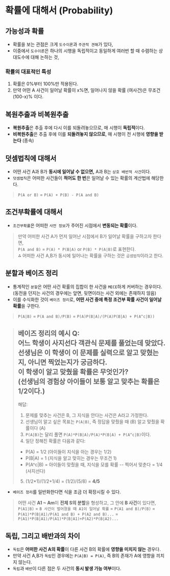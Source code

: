 # 확률에 대해서 (Probability)

## 가능성과 확률
* 확률을 보는 관점은 크게 `도수이론`과 `주관적 견해`가 있다,
* 이중에서 `도수이론`은 하나의 시행을 독립적이고 동일하게 여러번 할 때 수렴하는 상대도수에 대해 논하는 것,

### 확률의 대표적인 특성
1) 확률은 0%부터 100%만 적용된다.
2) 만약 어떤 A 사건이 일어날 확률이 x%면, 일어나지 않을 확률 (여사건)은 무조건 (100-x)% 이다.

## 복원추출과 비복원추출
* **복원추출**은 추출 후에 다시 이를 되돌려놓으므로, 매 시행이 **독립적**이다.
* **비복원추출**은 추출 후에 이를 **되돌려놓지 않으므로**, 매 시행이 전 시행에 **영향을 받는다** (종속)

## 덧셈법칙에 대해서
* 어떤 사건 A과 B가 **동시에 일어날 수 없으면,** A과 B는 `상호 배반적 사건`이다.
* `덧셈법칙`은 어떠한 사건들이 **적어도 한 번**은 일어날 수 있는 확률의 계산법에 해당한다.
> `P(A or B)` = `P(A) + P(B) - P(A and B)`

## 조건부확률에 대해서
* `조건부확률`은 어떠한 `사전 정보`가 주어진 시점에서 **변동되는 확률**이다.
> 만약 어떠한 사건 A가 먼저 일어난 시점에서 B가 일어날 확률을 구하고자 한다면,    
> `P(A and B)` = `P(A) * P(B|A)` or `P(B) * P(A|B)`로 표현한다.    
> ⁂ 어떠한 사건 A,B가 동시에 일어나는 확률을 구하는 것은 `곱셈법칙`이라고 한다.

## 분할과 베이즈 정리
* 통계적인 `분할`은 어떤 사건 확률의 집합이 한 사건을 `MECE`하게 커버하는 경우이다.    
  (동전을 던지는 사건의 경우에는 앞면, 뒷면이라는 사건 외에는 존재하지 않음)
* 이를 수식화한 것이 `베이즈 정리`로, **어떤 사건 중에 특정 조건부 확률 사건이 일어날 확률**을 구한다.
> `P(A|B)` = `P(A and B)/P(B)` = `P(A)P(B|A)/(P(A)P(B|A) + P(A^c|B))`

> 베이즈 정리의 예시 Q:    
> 어느 학생이 사지선다 객관식 문제를 풀었는데 맞았다.    
> 선생님은 이 학생이 이 문제를 실력으로 알고 맞혔는지, 아니면 찍었는지가 궁금하다.    
> 이 학생이 알고 맞췄을 확률은 무엇인가?    
> (선생님의 경험상 아이들이 보통 알고 맞추는 확률은 1/2이다.)    
> ----------    
> 해답:    
> 1. 문제를 맞추는 사건은 B, 그 지식을 안다는 사건은 A라고 가정한다.
> 2. 선생님이 알고 싶은 목표는 `P(A|B)`, 즉 정답을 맞췄을 때 (B) 알고 맞췄을 확률이다 (A)
> 3. `P(A|B)`는 달리 풀면 `P(A)*P(B|A)/P(A)*P(B|A) + P(A^c|B)`이다.
> 4. 일단 정해진 확률은 다음과 같다:
>   * P(A) = 1/2 (아이들이 지식을 아는 경우는 1/2)
>   * P(B|A) = 1 (지식을 알고 맞히는 경우는 무조건 1)
>   * P(A^c|B) = 아이들이 맞췄을 때, 지식을 모를 확률 -- 찍어서 맞춘다 = 1/4 (사지선다)
> 5. (1/2*1)/(1/2+1/4) = (1/2)/(5/8) = **4/5**

* `베이즈 정리`를 일반화한다면 식을 조금 더 확장시킬 수 있다.
> 어떤 사건 **A1 ~ Am**이 **전체 S의 분할**을 형성하고, 그 안에 **B 사건**이 있다면,    
> `P(A1|B)` = `B 사건이 벌어졌을 때 A1이 일어날 확률` = `P(A1 and B)/P(B)` = `P(A1)*P(B|A1)/P(A1 and B) + P(A2 and B)...` = `P(A1)*P(B|A1)/P(A1)*P(B|A1)+P(A2)*P(B|A2)...`

## 독립, 그리고 배반과의 차이
* `독립`은 **어떠한 사건 A의 확률**이 다른 사건 B의 확률에 **영향을 미치지 않는** 경우다.
* 만약 사건 A,B가 `독립`인 경우에는 `P(A|B) = P(A)`, 즉 B의 존재가 A에 영향을 끼치지 않는다.
* `독립`과 `배반`이 다른 점은 두 사건의 **동시 발생 가능 여부**이다.
